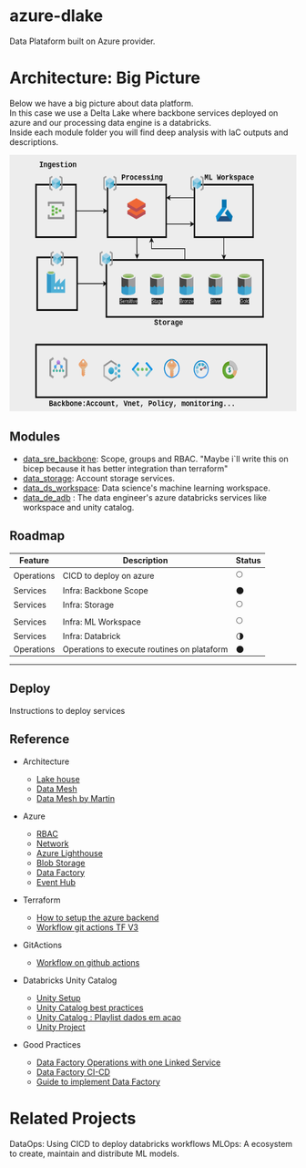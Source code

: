 # azure-dlake
Data Plataform built on Azure provider.



# Architecture: Big Picture
Below we have a big picture about data platform. <br>
In this case we use a Delta Lake where backbone services deployed on azure and our processing data engine is a databricks.  <br>
Inside each module folder you will find deep analysis with IaC outputs and descriptions.

<img src="docs/asset/img/dlake-v2.png" width="650" height="450"/>

## Modules

- [data_sre_backbone](https://github.com/Ratarca/azure-dlake/tree/main/app/modules/data_sre_backbone): Scope, groups and RBAC. "Maybe i`ll write this on bicep because it has better integration than terraform"
- [data_storage](https://github.com/Ratarca/azure-dlake/tree/main/app/modules/data_storage): Account storage services.
- [data_ds_workspace](https://github.com/Ratarca/azure-dlake/tree/main/app/modules/data_ds_workspace): Data science's machine learning workspace.
- [data_de_adb](https://github.com/Ratarca/azure-dlake/tree/main/app/modules/data_de_adb) : The data engineer's azure databricks services like workspace and unity catalog.


## Roadmap

| Feature    | Description                                 | Status              |
| ---------- | ------------------------------------------- | ------------------- |
| Operations | CICD to deploy on azure                     | :full_moon:         |
| Services   | Infra: Backbone Scope                       | :new_moon:          |
| Services   | Infra: Storage                              | :full_moon:         |
| Services   | Infra: ML Workspace                         | :full_moon:         |
| Services   | Infra: Databrick                            | :last_quarter_moon: |
| Operations | Operations to execute routines on plataform | :new_moon:          |


----

## Deploy

Instructions to deploy services

## Reference

- Architecture
    - [Lake house](https://learn.microsoft.com/pt-br/azure/databricks/lakehouse/)
    - [Data Mesh](https://www.datamesh-architecture.com/#mesh)
    - [Data Mesh by Martin](https://martinfowler.com/articles/data-mesh-principles.html)

- Azure
    - [RBAC](https://learn.microsoft.com/en-us/azure/role-based-access-control/overview)
    - [Network](https://learn.microsoft.com/en-us/azure/networking/fundamentals/networking-overview)
    - [Azure Lighthouse](https://learn.microsoft.com/en-us/azure/lighthouse/overview)
    - [Blob Storage](https://learn.microsoft.com/en-us/azure/storage/blobs/storage-blobs-introduction)
    - [Data Factory](https://learn.microsoft.com/en-us/azure/data-factory/introduction)
    - [Event Hub](https://learn.microsoft.com/en-us/azure/event-hubs/event-hubs-features)
- Terraform
    - [How to setup the azure backend](https://developer.hashicorp.com/terraform/language/settings/backends/azurerm)
    - [Workflow git actions TF V3](https://github.com/hashicorp/setup-terraform/tree/v3/)
- GitActions
    - [Workflow on github actions](https://github.com/hashicorp/setup-terraform)
- Databricks Unity Catalog
    - [Unity Setup](https://docs.databricks.com/en/data-governance/unity-catalog/get-started.html)
    - [Unity Catalog best practices](https://learn.microsoft.com/en-us/azure/databricks/data-governance/unity-catalog/best-practices)
    - [Unity Catalog : Playlist dados em acao](https://www.youtube.com/watch?v=koylfcfRrJU&t=3s)
    - [Unity Project](https://github.com/unitycatalog/unitycatalog)
- Good Practices
    - [Data Factory Operations with one Linked Service](https://medium.com/plumbersofdatascience/azure-data-factory-connect-to-multiple-resources-with-one-linked-service-47310423aba6)
    - [Data Factory CI-CD](https://learn.microsoft.com/en-us/azure/data-factory/continuous-integration-delivery)
    - [Guide to implement Data Factory](https://mrpaulandrew.com/2019/12/18/best-practices-for-implementing-azure-data-factory/)

# Related Projects
DataOps: Using CICD to deploy databricks workflows
MLOps: A ecosystem to create, maintain and distribute ML models.